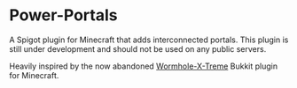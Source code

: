 # Power-Portals
<p>A Spigot plugin for Minecraft that adds interconnected portals. This plugin is still under development and should not be used on any public servers.</p>
<p>Heavily inspired by the now abandoned <a href="https://github.com/WolfNetDevelopment/Wormhole-X-Treme">Wormhole-X-Treme</a> Bukkit plugin for Minecraft.</p>
